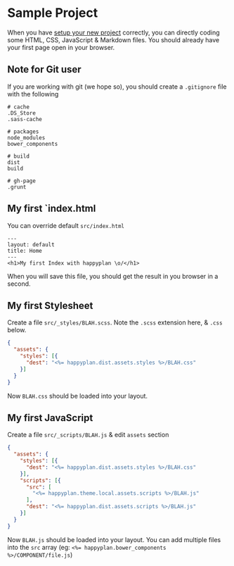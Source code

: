 # Sample Project

When you have [setup your new project](docs/1-Getting-Started.md#installation) correctly, you can directly coding some HTML, CSS, JavaScript & Markdown files.
You should already have your first page open in your browser.

## Note for Git user

If you are working with git (we hope so), you should create a `.gitignore` file with the following

    # cache
    .DS_Store
    .sass-cache

    # packages
    node_modules
    bower_components

    # build
    dist
    build

    # gh-page
    .grunt

## My first `index.html

You can override default `src/index.html`

    ---
    layout: default
    title: Home
    ---
    <h1>My first Index with happyplan \o/</h1>

When you will save this file, you should get the result in you browser in a second.

## My first Stylesheet

Create a file `src/_styles/BLAH.scss`. Note the `.scss` extension here, & `.css` below.

```json
{
  "assets": {
    "styles": [{
      "dest": "<%= happyplan.dist.assets.styles %>/BLAH.css"
    }]
  }
}
```

Now `BLAH.css` should be loaded into your layout.

## My first JavaScript

Create a file `src/_scripts/BLAH.js` & edit `assets` section

```json
{
  "assets": {
    "styles": [{
      "dest": "<%= happyplan.dist.assets.styles %>/BLAH.css"
    }],
    "scripts": [{
      "src": [
        "<%= happyplan.theme.local.assets.scripts %>/BLAH.js"
      ],
      "dest": "<%= happyplan.dist.assets.scripts %>/BLAH.js"
    }]
  }
}
```

Now `BLAH.js` should be loaded into your layout.
You can add multiple files into the `src` array (eg: `<%= happyplan.bower_components %>/COMPONENT/file.js`)